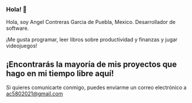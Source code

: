 ### Hola! 👋

Hola, soy Angel Contreras Garcia de Puebla, Mexico. Desarrollador de software.

¡Me gusta programar, leer libros sobre productividad y finanzas y jugar videojuegos!

¡Encontrarás la mayoría de mis proyectos que hago en mi tiempo libre aquí!
---
Si quieres comunicarte conmigo, puedes enviarme un correo electrónico a ac5802021@gmail.com
